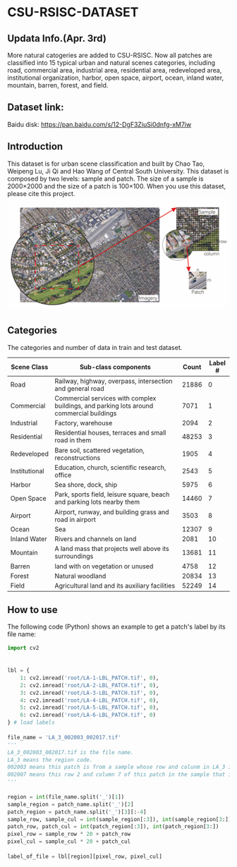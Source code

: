 # CSU-RSISC-DATASET

## Updata Info.(Apr. 3rd)
More natural catogeries are added to CSU-RSISC. Now all patches are classified into 15 typical urban and natural scenes categories, including road, commercial area, industrial area, residential area, redeveloped area, institutional organization, harbor, open space, airport, ocean, inland water, mountain, barren, forest, and field. 
## Dataset link:
Baidu disk: https://pan.baidu.com/s/12-DgF3ZiuSi0dnfg-xM7iw

## Introduction
This dataset is for urban scene classification and built by Chao Tao, Weipeng Lu, Ji Qi and Hao Wang of Central South University. This dataset is composed by two levels: sample and patch.
The size of a sample is 2000×2000 and the size of a patch is 100×100. When you use this dataset, please cite this project.
![Two-level Construction](fig.png)
## Categories
The categories and number of data in train and test dataset.

| Scene Class   | Sub-class components                                                                     | Count | Label # |
| ------------- | ---------------------------------------------------------------------------------------- | ----- | ------- |
| Road          | Railway, highway, overpass, intersection and general road                                | 21886 | 0       |
| Commercial    | Commercial services with complex buildings, and parking lots around commercial buildings | 7071  | 1       |
| Industrial    | Factory, warehouse                                                                       | 2094  | 2       |
| Residential   | Residential houses, terraces and small road in them                                      | 48253 | 3       |
| Redeveloped   | Bare soil, scattered vegetation, reconstructions                                         | 1905  | 4       |
| Institutional | Education, church, scientific research, office                                           | 2543  | 5       |
| Harbor        | Sea shore, dock, ship                                                                    | 5975  | 6       |
| Open Space    | Park, sports field, leisure square, beach and parking lots nearby them                   | 14460 | 7       |
| Airport       | Airport, runway, and building grass and road in airport                                  | 3503  | 8       |
| Ocean         | Sea                                                                                      | 12307 | 9       |
| Inland Water  | Rivers and channels on land                                                              | 2081  | 10      |
| Mountain      | A land mass that projects well above its surroundings                                    | 13681 | 11      |
| Barren        | land with on vegetation or unused                                                        | 4758  | 12      |
| Forest        | Natural woodland                                                                         | 20834 | 13      |
| Field         | Agricultural land and its auxiliary facilities                                           | 52249 | 14      |
## How to use
The following code (Python) shows an example to get a patch's label by its file name:
```python
import cv2


lbl = {
    1: cv2.imread('root/LA-1-LBL_PATCH.tif', 0),
    2: cv2.imread('root/LA-2-LBL_PATCH.tif', 0),
    3: cv2.imread('root/LA-3-LBL_PATCH.tif', 0),
    4: cv2.imread('root/LA-4-LBL_PATCH.tif', 0),
    5: cv2.imread('root/LA-5-LBL_PATCH.tif', 0),
    6: cv2.imread('root/LA-6-LBL_PATCH.tif', 0)
} # load labels

file_name = 'LA_3_002003_002017.tif'
'''
LA_3_002003_002017.tif is the file name.
LA_3 means the region code.
002003 means this patch is from a sample whose row and colunm in LA_3 is 2 and 3.
002007 means this row 2 and column 7 of this patch in the sample that it belongs to.
'''

region = int(file_name.split('_')[1])
sample_region = patch_name.split('_')[2]
patch_region = patch_name.split('_')[3][:-4]
sample_row, sample_cul = int(sample_region[:3]), int(sample_region[3:])
patch_row, patch_cul = int(patch_region[:3]), int(patch_region[3:])
pixel_row = sample_row * 20 + patch_row
pixel_cul = sample_cul * 20 + patch_cul

label_of_file = lbl[region][pixel_row, pixel_cul]
```
